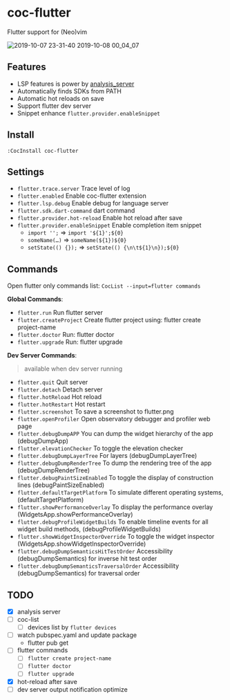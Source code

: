 # coc-flutter

Flutter support for (Neo)vim

![2019-10-07 23-31-40 2019-10-08 00_04_07](https://user-images.githubusercontent.com/5492542/66328510-58a6c480-e95f-11e9-95ca-0b4ed7c8e83f.gif)

## Features

- LSP features is power by [analysis_server](https://github.com/dart-lang/sdk/blob/master/pkg/analysis_server/tool/lsp_spec/README.md)
- Automatically finds SDKs from PATH
- Automatic hot reloads on save
- Support flutter dev server
- Snippet enhance `flutter.provider.enableSnippet`

## Install

`:CocInstall coc-flutter`

## Settings

- `flutter.trace.server` Trace level of log
- `flutter.enabled` Enable coc-flutter extension
- `flutter.lsp.debug` Enable debug for language server
- `flutter.sdk.dart-command` dart command
- `flutter.provider.hot-reload` Enable hot reload after save
- `flutter.provider.enableSnippet` Enable completion item snippet
  - `import '';` => `import '${1}';${0}`
  - `someName(…)` => `someName(${1})${0}`
  - `setState(() {});` => `setState(() {\n\t${1}\n});${0}`

## Commands

Open flutter only commands list: `CocList --input=flutter commands`

**Global Commands**:

- `flutter.run` Run flutter server
- `flutter.createProject` Create flutter project using: flutter create project-name
- `flutter.doctor` Run: flutter doctor
- `flutter.upgrade` Run: flutter upgrade

**Dev Server Commands**:

> available when dev server running

- `flutter.quit` Quit server
- `flutter.detach` Detach server
- `flutter.hotReload` Hot reload
- `flutter.hotRestart` Hot restart
- `flutter.screenshot` To save a screenshot to flutter.png
- `flutter.openProfiler` Open observatory debugger and profiler web page
- `flutter.debugDumpAPP` You can dump the widget hierarchy of the app (debugDumpApp)
- `flutter.elevationChecker` To toggle the elevation checker
- `flutter.debugDumpLayerTree` For layers (debugDumpLayerTree)
- `flutter.debugDumpRenderTree` To dump the rendering tree of the app (debugDumpRenderTree)
- `flutter.debugPaintSizeEnabled` To toggle the display of construction lines (debugPaintSizeEnabled)
- `flutter.defaultTargetPlatform` To simulate different operating systems, (defaultTargetPlatform)
- `flutter.showPerformanceOverlay` To display the performance overlay (WidgetsApp.showPerformanceOverlay)
- `flutter.debugProfileWidgetBuilds` To enable timeline events for all widget build methods, (debugProfileWidgetBuilds)
- `flutter.showWidgetInspectorOverride` To toggle the widget inspector (WidgetsApp.showWidgetInspectorOverride)
- `flutter.debugDumpSemanticsHitTestOrder` Accessibility (debugDumpSemantics) for inverse hit test order
- `flutter.debugDumpSemanticsTraversalOrder` Accessibility (debugDumpSemantics) for traversal order

## TODO

- [x] analysis server
- [ ] coc-list
  - [ ] devices list by `flutter devices`
- [ ] watch pubspec.yaml and update package
  - flutter pub get
- [ ] flutter commands
  - [ ] `flutter create project-name`
  - [ ] `flutter doctor`
  - [ ] `flutter upgrade`
- [x] hot-reload after save
- [ ] dev server output notification optimize
